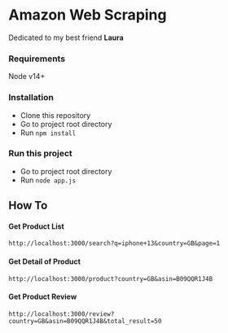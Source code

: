# Amazon Web Scraping
Dedicated to my best friend **Laura**

### Requirements
Node v14+

### Installation

 - Clone this repository
 - Go to project root directory
 - Run `npm install`

### Run this project

 - Go to project root directory
 - Run `node app.js`

## How To

#### Get Product List
`http://localhost:3000/search?q=iphone+13&country=GB&page=1`

#### Get Detail of Product
`http://localhost:3000/product?country=GB&asin=B09QQR1J4B`

#### Get Product Review
`http://localhost:3000/review?country=GB&asin=B09QQR1J4B&total_result=50`

